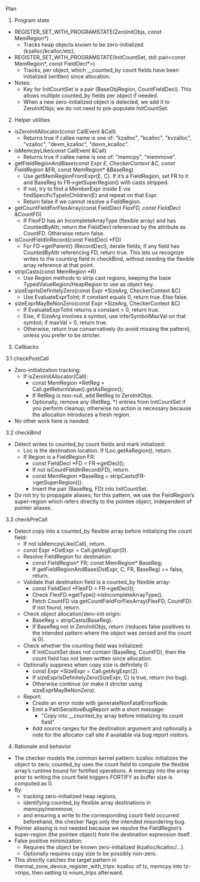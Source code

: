 Plan

1. Program state
- REGISTER_SET_WITH_PROGRAMSTATE(ZeroInitObjs, const MemRegion*)
  - Tracks heap objects known to be zero-initialized (kzalloc/kcalloc/etc).
- REGISTER_SET_WITH_PROGRAMSTATE(InitCountSet, std::pair<const MemRegion*, const FieldDecl*>)
  - Tracks, per object, which __counted_by count fields have been initialized (written) since allocation.
- Notes:
  - Key for InitCountSet is a pair (BaseObjRegion, CountFieldDecl). This allows multiple counted_by fields per object if needed.
  - When a new zero-initialized object is detected, we add it to ZeroInitObjs; we do not need to pre-populate InitCountSet.

2. Helper utilities
- isZeroInitAllocator(const CallEvent &Call)
  - Returns true if callee name is one of: "kzalloc", "kcalloc", "kvzalloc", "vzalloc", "devm_kzalloc", "devm_kcalloc".
- isMemcpyLike(const CallEvent &Call)
  - Returns true if callee name is one of: "memcpy", "memmove".
- getFieldRegionAndBase(const Expr *E, CheckerContext &C, const FieldRegion* &FR, const MemRegion* &BaseReg)
  - Use getMemRegionFromExpr(E, C). If it’s a FieldRegion, set FR to it and BaseReg to FR->getSuperRegion() with casts stripped.
  - If not, try to find a MemberExpr inside E via findSpecificTypeInChildren<MemberExpr>(E) and repeat on that Expr.
  - Return false if we cannot resolve a FieldRegion.
- getCountFieldForFlexArray(const FieldDecl *FlexFD, const FieldDecl* &CountFD)
  - If FlexFD has an IncompleteArrayType (flexible array) and has CountedByAttr, return the FieldDecl referenced by the attribute as CountFD. Otherwise return false.
- isCountFieldInRecord(const FieldDecl *FD)
  - For FD->getParent() (RecordDecl), iterate fields; if any field has CountedByAttr referencing FD, return true. This lets us recognize writes to the counting field in checkBind, without needing the flexible array reference at that point.
- stripCasts(const MemRegion *R)
  - Use Region methods to strip cast regions, keeping the base TypedValueRegion/HeapRegion to use as object key.
- sizeExprIsDefinitelyZero(const Expr *SizeArg, CheckerContext &C)
  - Use EvaluateExprToInt; if constant equals 0, return true. Else false.
- sizeExprMayBeNonZero(const Expr *SizeArg, CheckerContext &C)
  - If EvaluateExprToInt returns a constant > 0, return true.
  - Else, if SizeArg involves a symbol, use inferSymbolMaxVal on that symbol; if maxVal > 0, return true.
  - Otherwise, return true conservatively (to avoid missing the pattern), unless you prefer to be stricter.

3. Callbacks

3.1 checkPostCall
- Zero-initialization tracking:
  - If isZeroInitAllocator(Call):
    - const MemRegion *RetReg = Call.getReturnValue().getAsRegion();
    - If RetReg is non-null, add RetReg to ZeroInitObjs.
    - Optionally, remove any (RetReg, *) entries from InitCountSet if you perform cleanup; otherwise no action is necessary because the allocation introduces a fresh region.
- No other work here is needed.

3.2 checkBind
- Detect writes to counted_by count fields and mark initialized:
  - Loc is the destination location. If !Loc.getAsRegion(), return.
  - If Region is a FieldRegion FR:
    - const FieldDecl *FD = FR->getDecl();
    - If not isCountFieldInRecord(FD), return.
    - const MemRegion *BaseReg = stripCasts(FR->getSuperRegion()).
    - Insert the pair (BaseReg, FD) into InitCountSet.
- Do not try to propagate aliases; for this pattern, we use the FieldRegion’s super-region which refers directly to the pointee object, independent of pointer aliases.

3.3 checkPreCall
- Detect copy into a counted_by flexible array before initializing the count field:
  - If not isMemcpyLike(Call), return.
  - const Expr *DstExpr = Call.getArgExpr(0).
  - Resolve FieldRegion for destination:
    - const FieldRegion* FR; const MemRegion* BaseReg;
    - If getFieldRegionAndBase(DstExpr, C, FR, BaseReg) == false, return.
  - Validate that destination field is a counted_by flexible array:
    - const FieldDecl *FlexFD = FR->getDecl();
    - Check FlexFD->getType()->isIncompleteArrayType().
    - Fetch CountFD via getCountFieldForFlexArray(FlexFD, CountFD). If not found, return.
  - Check object allocation/zero-init origin:
    - BaseReg = stripCasts(BaseReg).
    - If BaseReg not in ZeroInitObjs, return (reduces false positives to the intended pattern where the object was zeroed and the count is 0).
  - Check whether the counting field was initialized:
    - If InitCountSet does not contain (BaseReg, CountFD), then the count field has not been written since allocation.
  - Optionally suppress when copy size is definitely 0:
    - const Expr *SizeExpr = Call.getArgExpr(2).
    - If sizeExprIsDefinitelyZero(SizeExpr, C) is true, return (no bug).
    - Otherwise continue (or make it stricter using sizeExprMayBeNonZero).
  - Report:
    - Create an error node with generateNonFatalErrorNode.
    - Emit a PathSensitiveBugReport with a short message:
      - "Copy into __counted_by array before initializing its count field"
    - Add source ranges for the destination argument and optionally a note for the allocator call site if available via bug report visitors.

4. Rationale and behavior
- The checker models the common kernel pattern: kzalloc initializes the object to zero; counted_by uses the count field to compute the flexible array’s runtime bound for fortified operations. A memcpy into the array prior to writing the count field triggers FORTIFY as buffer size is computed as 0.
- By:
  - tracking zero-initialized heap regions,
  - identifying counted_by flexible array destinations in memcpy/memmove,
  - and ensuring a write to the corresponding count field occurred beforehand,
  the checker flags only the intended misordering bug.
- Pointer aliasing is not needed because we resolve the FieldRegion’s super-region (the pointee object) from the destination expression itself.
- False positive minimization:
  - Requires the object be known zero-initialized (kzalloc/kcalloc/...).
  - Optionally requires copy size to be possibly non-zero.
- This directly catches the target pattern in thermal_zone_device_register_with_trips: kzalloc of tz, memcpy into tz->trips, then setting tz->num_trips afterward.
